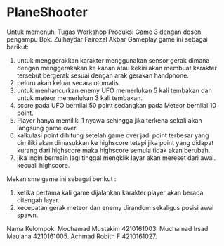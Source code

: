 # PlaneShooter
Untuk memenuhi Tugas Workshop Produksi Game 3 dengan dosen pengampu Bpk. Zulhaydar Fairozal Akbar
Gameplay game ini sebagai berikut:
1. untuk menggerakkan karakter menggunakan sensor gerak dimana dengan menggerakakan ke kanan atau kekiri akan membuat karakter tersebut bergerak sesuai dengan arak gerakan handphone.
2. peluru akan keluar secara otomatis.
3. untuk menhancurkan enemy UFO memerlukan 5 kali tembakan dan untuk meteor memerlukan 3 kali tembakan.
4. score pada UFO bernilai 50 point sedangkan pada Meteor bernilai 10 point.
5. Player hanya memiliki 1 nyawa sehingga jika terkena sekali akan langsung game over.
6. kalkulasi point dihitung setelah game over jadi point terbesar yang dimiliki akan dimasukkan ke highscore tetapi jika point yang didapat kurang dari highscore maka highscore semula tidak akan berubah.
7. jika ingin bermain lagi tinggal mengklik layar akan mereset dari awal. kecuali highscore.

Mekanisme game ini sebagai berikut :
1. ketika pertama kali game dijalankan karakter player akan berada ditengah layar.
2. kecepatan gerak meteor dan enemy dirandom sekaligus posisi awal spawn.

Nama Kelompok:
Mochamad Mustakim         4210161003.
Muchamad Irsad Maulana    4210161005.
Achmad Robith F           4210161027.

